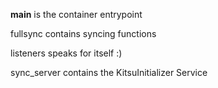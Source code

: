 __main__ is the container entrypoint

fullsync contains syncing functions

listeners speaks for itself :)

sync_server contains the KitsuInitializer Service
